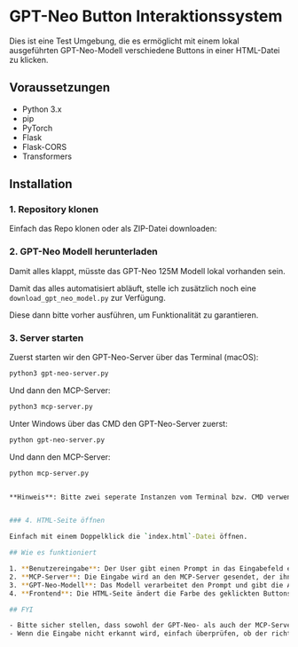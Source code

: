 # GPT-Neo Button Interaktionssystem

Dies ist eine Test Umgebung, die es ermöglicht mit einem lokal ausgeführten GPT-Neo-Modell verschiedene Buttons in einer HTML-Datei zu klicken.

## Voraussetzungen

- Python 3.x
- pip
- PyTorch
- Flask
- Flask-CORS
- Transformers

## Installation

### 1. Repository klonen

Einfach das Repo klonen oder als ZIP-Datei downloaden:

### 2. GPT-Neo Modell herunterladen

Damit alles klappt, müsste das GPT-Neo 125M Modell lokal vorhanden sein.

Damit das alles automatisiert abläuft, stelle ich zusätzlich noch eine `download_gpt_neo_model.py` zur Verfügung.

Diese dann bitte vorher ausführen, um Funktionalität zu garantieren.

### 3. Server starten

Zuerst starten wir den GPT-Neo-Server über das Terminal (macOS):

```bash
python3 gpt-neo-server.py
```

Und dann den MCP-Server:

```bash
python3 mcp-server.py
```

Unter Windows über das CMD den GPT-Neo-Server zuerst:

```bash
python gpt-neo-server.py
```

Und dann den MCP-Server:

```bash
python mcp-server.py


**Hinweis**: Bitte zwei seperate Instanzen vom Terminal bzw. CMD verwenden.


### 4. HTML-Seite öffnen

Einfach mit einem Doppelklick die `index.html`-Datei öffnen.

## Wie es funktioniert

1. **Benutzereingabe**: Der User gibt einen Prompt in das Eingabefeld ein (z.B. „Klicke den roten Button“).
2. **MCP-Server**: Die Eingabe wird an den MCP-Server gesendet, der ihn an den GPT-Neo-Server weiterleitet.
3. **GPT-Neo-Modell**: Das Modell verarbeitet den Prompt und gibt die Aktion zurück (z.B. "roter Button").
4. **Frontend**: Die HTML-Seite ändert die Farbe des geklickten Buttons und gibt eine Bestätigung aus.

## FYI

- Bitte sicher stellen, dass sowohl der GPT-Neo- als auch der MCP-Server korrekt laufen.
- Wenn die Eingabe nicht erkannt wird, einfach überprüfen, ob der richtige Button im Prompt erwähnt wird.
